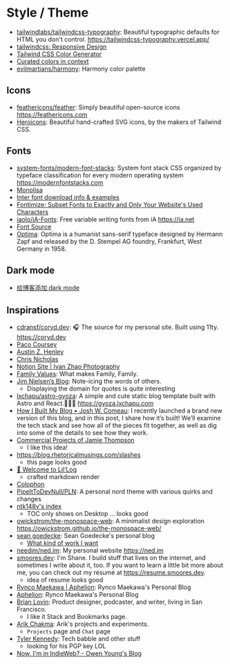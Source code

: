 # Style / Theme

- [tailwindlabs/tailwindcss-typography](https://github.com/tailwindlabs/tailwindcss-typography): Beautiful typographic defaults for HTML you don't control. <https://tailwindcss-typography.vercel.app/>
- [tailwindcss: Responsive Design](https://tailwindcss.com/docs/responsive-design)
- [Tailwind CSS Color Generator](https://uicolors.app/create)
- [Curated colors in context](https://www.happyhues.co/palettes/12)
- [evilmartians/harmony](https://github.com/evilmartians/harmony): Harmony color palette

## Icons

- [feathericons/feather](https://github.com/feathericons/feather): Simply beautiful open-source icons <https://feathericons.com>
- [Heroicons](https://heroicons.com/): Beautiful hand-crafted SVG icons, by the makers of Tailwind CSS.

## Fonts

- [system-fonts/modern-font-stacks](https://github.com/system-fonts/modern-font-stacks): System font stack CSS organized by typeface classification for every modern operating system <https://modernfontstacks.com>
- [Monolisa](https://www.monolisa.dev/)
- [Inter font download info & examples](https://onepagelove.com/typeface/inter)
- [Fontimize: Subset Fonts to Exactly and Only Your Website's Used Characters](https://daveon.design/introducing-fontimize-subset-fonts-to-exactly-and-only-your-websites-used-characters.html)
- [iaolo/iA-Fonts](https://github.com/iaolo/iA-Fonts): Free variable writing fonts from iA <https://ia.net>
- [Font Source](https://fontsource.org/)
- [Optima](https://en.wikipedia.org/wiki/Optima): Optima is a humanist sans-serif typeface designed by Hermann Zapf and released by the D. Stempel AG foundry, Frankfurt, West Germany in 1958.

## Dark mode

- [给博客添加 dark mode](https://taxodium.ink/setup-blog-color-scheme.html)

## Inspirations

- [cdransf/coryd.dev](https://github.com/cdransf/coryd.dev): 🎧 The source for my personal site. Built using 11ty. <https://coryd.dev>
- [Paco Coursey](https://paco.me/)
- [Austin Z. Henley](https://austinhenley.com/publications.html)
- [Chris Nicholas](https://chrisnicholas.dev/)
- [Notion Site | Ivan Zhao Photography](https://www.ivanzhaophotos.com)
- [Family Values](https://benji.org/family-values): What makes Family, Family.
- [Jim Nielsen’s Blog](https://notes.jim-nielsen.com/): Note-icing the words of others.
  - Displaying the domain for quotes is quite interesting
- [lxchapu/astro-gyoza](https://github.com/lxchapu/astro-gyoza): A simple and cute static blog template built with Astro and React.🥟🥟🥟 <https://gyoza.lxchapu.com>
- [How I Built My Blog • Josh W. Comeau](https://www.joshwcomeau.com/blog/how-i-built-my-blog-v2/): I recently launched a brand new version of this blog, and in this post, I share how it’s built! We’ll examine the tech stack and see how all of the pieces fit together, as well as dig into some of the details to see how they work.
- [Commercial Projects of Jamie Thompson](https://bishabosha.github.io/projects/)
  - I like this idea!
- https://blog.rhetoricalmusings.com/slashes
  - this page looks good
- [👋 Welcome to Lil’Log](https://lilianweng.github.io/posts/2024-11-28-reward-hacking/)
  - crafted markdown render
- [Colophon](https://switowski.com/colophon/)
- [PipeItToDevNull/PLN](https://github.com/PipeItToDevNull/PLN): A personal nord theme with various quirks and changes
- [ntk148v's index](https://ntk148v.github.io/posts/)
  - TOC only shows on Desktop ... looks good
- [owickstrom/the-monospace-web](https://github.com/owickstrom/the-monospace-web): A minimalist design exploration <https://owickstrom.github.io/the-monospace-web/>
- [sean goedecke](https://www.seangoedecke.com/): Sean Goedecke's personal blog
  - [What kind of work I want](https://www.seangoedecke.com/my-engineering-values/)
- [needim/ned.im](https://github.com/needim/ned.im): My personal website <https://ned.im>
- [smoores.dev](https://smoores.dev/): I'm Shane. I build stuff that lives on the internet, and sometimes I write about it, too. If you want to learn a little bit more about me, you can check out my résumé at https://resume.smoores.dev.
  - idea of resume looks good
- [Rynco Maekawa | Aphelion](https://rynco.me/about): Rynco Maekawa's Personal Blog
- [Aphelion](https://rynco.me/): Rynco Maekawa's Personal Blog
- [Brian Lovin](https://brianlovin.com/): Product designer, podcaster, and writer, living in San Francisco.
  - I like it Stack and Bookmarks page.
- [Arik Chakma](https://arikko.dev/projects): Arik's projects and experiments.
  - `Projects` page and `Chat` page
- [Tyler Kennedy](https://tkte.ch/): Tech babble and other stuff
  - looking for his PGP key LOL
- [Now, I'm in IndieWeb? - Owen Young's Blog](https://www.owenyoung.com/en/blog/indieweb/)
